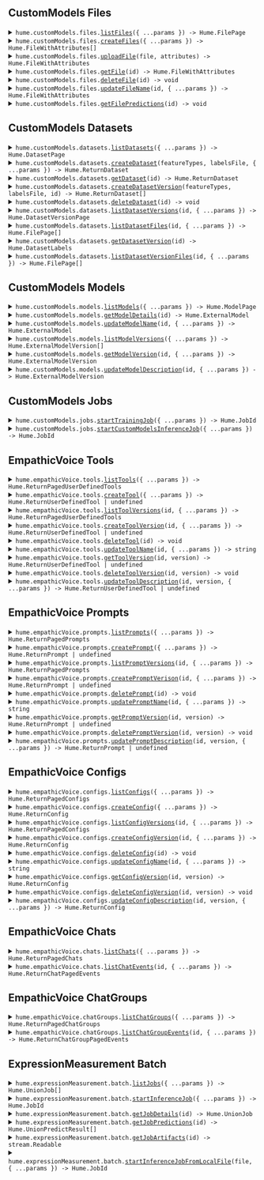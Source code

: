 ## CustomModels Files

<details><summary> <code>hume.customModels.files.<a href="./src/api/resources/customModels/resources/files/client/Client.ts">listFiles</a>({ ...params }) -> Hume.FilePage</code> </summary>

<dl>

<dd>

#### 📝 Description

<dl>

<dd>

<dl>

<dd>

Returns 200 if successful

</dd>

</dl>

</dd>

</dl>

#### 🔌 Usage

<dl>

<dd>

<dl>

<dd>

```ts
await hume.customModels.files.listFiles();
```

</dd>

</dl>

</dd>

</dl>

#### ⚙️ Parameters

<dl>

<dd>

<dl>

<dd>

**request: `Hume.customModels.FilesListFilesRequest`**

</dd>

</dl>

<dl>

<dd>

**requestOptions: `Files.RequestOptions`**

</dd>

</dl>

</dd>

</dl>

</dd>

</dl>
</details>

<details><summary> <code>hume.customModels.files.<a href="./src/api/resources/customModels/resources/files/client/Client.ts">createFiles</a>({ ...params }) -> Hume.FileWithAttributes[]</code> </summary>

<dl>

<dd>

#### 📝 Description

<dl>

<dd>

<dl>

<dd>

Returns 201 if successful

</dd>

</dl>

</dd>

</dl>

#### 🔌 Usage

<dl>

<dd>

<dl>

<dd>

```ts
await hume.customModels.files.createFiles([
    {
        file: {
            name: "name",
            humeStorage: true,
            dataType: "data_type",
        },
    },
]);
```

</dd>

</dl>

</dd>

</dl>

#### ⚙️ Parameters

<dl>

<dd>

<dl>

<dd>

**request: `Hume.FileWithAttributesInput[]`**

</dd>

</dl>

<dl>

<dd>

**requestOptions: `Files.RequestOptions`**

</dd>

</dl>

</dd>

</dl>

</dd>

</dl>
</details>

<details><summary> <code>hume.customModels.files.<a href="./src/api/resources/customModels/resources/files/client/Client.ts">uploadFile</a>(file, attributes) -> Hume.FileWithAttributes</code> </summary>

<dl>

<dd>

#### 📝 Description

<dl>

<dd>

<dl>

<dd>

Upload a file synchronously. Returns 201 if successful. Files must have a name. Files must specify Content-Type. Request bodies, and therefore files, are limited to 100MB

</dd>

</dl>

</dd>

</dl>

#### 🔌 Usage

<dl>

<dd>

<dl>

<dd>

```ts
await hume.customModels.files.uploadFile(
    fs.createReadStream("/path/to/your/file"),
    fs.createReadStream("/path/to/your/file")
);
```

</dd>

</dl>

</dd>

</dl>

#### ⚙️ Parameters

<dl>

<dd>

<dl>

<dd>

**file: `File | fs.ReadStream`**

</dd>

</dl>

<dl>

<dd>

**attributes: `File | fs.ReadStream | undefined`**

</dd>

</dl>

<dl>

<dd>

**requestOptions: `Files.RequestOptions`**

</dd>

</dl>

</dd>

</dl>

</dd>

</dl>
</details>

<details><summary> <code>hume.customModels.files.<a href="./src/api/resources/customModels/resources/files/client/Client.ts">getFile</a>(id) -> Hume.FileWithAttributes</code> </summary>

<dl>

<dd>

#### 📝 Description

<dl>

<dd>

<dl>

<dd>

Returns 200 if successful

</dd>

</dl>

</dd>

</dl>

#### 🔌 Usage

<dl>

<dd>

<dl>

<dd>

```ts
await hume.customModels.files.getFile("id");
```

</dd>

</dl>

</dd>

</dl>

#### ⚙️ Parameters

<dl>

<dd>

<dl>

<dd>

**id: `string`** — Hume-generated ID of a File

</dd>

</dl>

<dl>

<dd>

**requestOptions: `Files.RequestOptions`**

</dd>

</dl>

</dd>

</dl>

</dd>

</dl>
</details>

<details><summary> <code>hume.customModels.files.<a href="./src/api/resources/customModels/resources/files/client/Client.ts">deleteFile</a>(id) -> void</code> </summary>

<dl>

<dd>

#### 📝 Description

<dl>

<dd>

<dl>

<dd>

Returns 204 if successful

</dd>

</dl>

</dd>

</dl>

#### 🔌 Usage

<dl>

<dd>

<dl>

<dd>

```ts
await hume.customModels.files.deleteFile("id");
```

</dd>

</dl>

</dd>

</dl>

#### ⚙️ Parameters

<dl>

<dd>

<dl>

<dd>

**id: `string`** — Hume-generated ID of a File

</dd>

</dl>

<dl>

<dd>

**requestOptions: `Files.RequestOptions`**

</dd>

</dl>

</dd>

</dl>

</dd>

</dl>
</details>

<details><summary> <code>hume.customModels.files.<a href="./src/api/resources/customModels/resources/files/client/Client.ts">updateFileName</a>(id, { ...params }) -> Hume.FileWithAttributes</code> </summary>

<dl>

<dd>

#### 📝 Description

<dl>

<dd>

<dl>

<dd>

Returns 200 if successful

</dd>

</dl>

</dd>

</dl>

#### 🔌 Usage

<dl>

<dd>

<dl>

<dd>

```ts
await hume.customModels.files.updateFileName("id", {
    name: "name",
});
```

</dd>

</dl>

</dd>

</dl>

#### ⚙️ Parameters

<dl>

<dd>

<dl>

<dd>

**id: `string`** — Hume-generated ID of a File

</dd>

</dl>

<dl>

<dd>

**request: `Hume.customModels.FilesUpdateFileNameRequest`**

</dd>

</dl>

<dl>

<dd>

**requestOptions: `Files.RequestOptions`**

</dd>

</dl>

</dd>

</dl>

</dd>

</dl>
</details>

<details><summary> <code>hume.customModels.files.<a href="./src/api/resources/customModels/resources/files/client/Client.ts">getFilePredictions</a>(id) -> void</code> </summary>

<dl>

<dd>

#### 📝 Description

<dl>

<dd>

<dl>

<dd>

Returns 200 if successful

</dd>

</dl>

</dd>

</dl>

#### 🔌 Usage

<dl>

<dd>

<dl>

<dd>

```ts
await hume.customModels.files.getFilePredictions("id");
```

</dd>

</dl>

</dd>

</dl>

#### ⚙️ Parameters

<dl>

<dd>

<dl>

<dd>

**id: `string`** — Hume-generated ID of a File

</dd>

</dl>

<dl>

<dd>

**requestOptions: `Files.RequestOptions`**

</dd>

</dl>

</dd>

</dl>

</dd>

</dl>
</details>

## CustomModels Datasets

<details><summary> <code>hume.customModels.datasets.<a href="./src/api/resources/customModels/resources/datasets/client/Client.ts">listDatasets</a>({ ...params }) -> Hume.DatasetPage</code> </summary>

<dl>

<dd>

#### 📝 Description

<dl>

<dd>

<dl>

<dd>

Returns 200 if successful

</dd>

</dl>

</dd>

</dl>

#### 🔌 Usage

<dl>

<dd>

<dl>

<dd>

```ts
await hume.customModels.datasets.listDatasets();
```

</dd>

</dl>

</dd>

</dl>

#### ⚙️ Parameters

<dl>

<dd>

<dl>

<dd>

**request: `Hume.customModels.DatasetsListDatasetsRequest`**

</dd>

</dl>

<dl>

<dd>

**requestOptions: `Datasets.RequestOptions`**

</dd>

</dl>

</dd>

</dl>

</dd>

</dl>
</details>

<details><summary> <code>hume.customModels.datasets.<a href="./src/api/resources/customModels/resources/datasets/client/Client.ts">createDataset</a>(featureTypes, labelsFile, { ...params }) -> Hume.ReturnDataset</code> </summary>

<dl>

<dd>

#### 📝 Description

<dl>

<dd>

<dl>

<dd>

Returns 201 if successful

</dd>

</dl>

</dd>

</dl>

#### 🔌 Usage

<dl>

<dd>

<dl>

<dd>

```ts
await hume.customModels.datasets.createDataset(
    fs.createReadStream("/path/to/your/file"),
    fs.createReadStream("/path/to/your/file"),
    {
        name: "name",
    }
);
```

</dd>

</dl>

</dd>

</dl>

#### ⚙️ Parameters

<dl>

<dd>

<dl>

<dd>

**featureTypes: `File | fs.ReadStream | undefined`**

</dd>

</dl>

<dl>

<dd>

**labelsFile: `File | fs.ReadStream`**

</dd>

</dl>

<dl>

<dd>

**request: `Hume.customModels.DatasetsCreateDatasetRequest`**

</dd>

</dl>

<dl>

<dd>

**requestOptions: `Datasets.RequestOptions`**

</dd>

</dl>

</dd>

</dl>

</dd>

</dl>
</details>

<details><summary> <code>hume.customModels.datasets.<a href="./src/api/resources/customModels/resources/datasets/client/Client.ts">getDataset</a>(id) -> Hume.ReturnDataset</code> </summary>

<dl>

<dd>

#### 📝 Description

<dl>

<dd>

<dl>

<dd>

Returns 200 if successful

</dd>

</dl>

</dd>

</dl>

#### 🔌 Usage

<dl>

<dd>

<dl>

<dd>

```ts
await hume.customModels.datasets.getDataset("id");
```

</dd>

</dl>

</dd>

</dl>

#### ⚙️ Parameters

<dl>

<dd>

<dl>

<dd>

**id: `string`** — Hume-generated ID of a Dataset

</dd>

</dl>

<dl>

<dd>

**requestOptions: `Datasets.RequestOptions`**

</dd>

</dl>

</dd>

</dl>

</dd>

</dl>
</details>

<details><summary> <code>hume.customModels.datasets.<a href="./src/api/resources/customModels/resources/datasets/client/Client.ts">createDatasetVersion</a>(featureTypes, labelsFile, id) -> Hume.ReturnDataset[]</code> </summary>

<dl>

<dd>

#### 📝 Description

<dl>

<dd>

<dl>

<dd>

Returns 200 if successful

</dd>

</dl>

</dd>

</dl>

#### 🔌 Usage

<dl>

<dd>

<dl>

<dd>

```ts
await hume.customModels.datasets.createDatasetVersion(
    fs.createReadStream("/path/to/your/file"),
    fs.createReadStream("/path/to/your/file"),
    "id"
);
```

</dd>

</dl>

</dd>

</dl>

#### ⚙️ Parameters

<dl>

<dd>

<dl>

<dd>

**featureTypes: `File | fs.ReadStream | undefined`**

</dd>

</dl>

<dl>

<dd>

**labelsFile: `File | fs.ReadStream`**

</dd>

</dl>

<dl>

<dd>

**id: `string`**

</dd>

</dl>

<dl>

<dd>

**requestOptions: `Datasets.RequestOptions`**

</dd>

</dl>

</dd>

</dl>

</dd>

</dl>
</details>

<details><summary> <code>hume.customModels.datasets.<a href="./src/api/resources/customModels/resources/datasets/client/Client.ts">deleteDataset</a>(id) -> void</code> </summary>

<dl>

<dd>

#### 📝 Description

<dl>

<dd>

<dl>

<dd>

Returns 204 if successful

</dd>

</dl>

</dd>

</dl>

#### 🔌 Usage

<dl>

<dd>

<dl>

<dd>

```ts
await hume.customModels.datasets.deleteDataset("id");
```

</dd>

</dl>

</dd>

</dl>

#### ⚙️ Parameters

<dl>

<dd>

<dl>

<dd>

**id: `string`** — Hume-generated ID of a Dataset

</dd>

</dl>

<dl>

<dd>

**requestOptions: `Datasets.RequestOptions`**

</dd>

</dl>

</dd>

</dl>

</dd>

</dl>
</details>

<details><summary> <code>hume.customModels.datasets.<a href="./src/api/resources/customModels/resources/datasets/client/Client.ts">listDatasetVersions</a>(id, { ...params }) -> Hume.DatasetVersionPage</code> </summary>

<dl>

<dd>

#### 📝 Description

<dl>

<dd>

<dl>

<dd>

Returns 200 if successful

</dd>

</dl>

</dd>

</dl>

#### 🔌 Usage

<dl>

<dd>

<dl>

<dd>

```ts
await hume.customModels.datasets.listDatasetVersions("id");
```

</dd>

</dl>

</dd>

</dl>

#### ⚙️ Parameters

<dl>

<dd>

<dl>

<dd>

**id: `string`** — Hume-generated ID of a Dataset

</dd>

</dl>

<dl>

<dd>

**request: `Hume.customModels.DatasetsListDatasetVersionsRequest`**

</dd>

</dl>

<dl>

<dd>

**requestOptions: `Datasets.RequestOptions`**

</dd>

</dl>

</dd>

</dl>

</dd>

</dl>
</details>

<details><summary> <code>hume.customModels.datasets.<a href="./src/api/resources/customModels/resources/datasets/client/Client.ts">listDatasetFiles</a>(id, { ...params }) -> Hume.FilePage[]</code> </summary>

<dl>

<dd>

#### 📝 Description

<dl>

<dd>

<dl>

<dd>

Returns 200 if successful

</dd>

</dl>

</dd>

</dl>

#### 🔌 Usage

<dl>

<dd>

<dl>

<dd>

```ts
await hume.customModels.datasets.listDatasetFiles("id");
```

</dd>

</dl>

</dd>

</dl>

#### ⚙️ Parameters

<dl>

<dd>

<dl>

<dd>

**id: `string`** — Hume-generated ID of a Dataset

</dd>

</dl>

<dl>

<dd>

**request: `Hume.customModels.DatasetsListDatasetFilesRequest`**

</dd>

</dl>

<dl>

<dd>

**requestOptions: `Datasets.RequestOptions`**

</dd>

</dl>

</dd>

</dl>

</dd>

</dl>
</details>

<details><summary> <code>hume.customModels.datasets.<a href="./src/api/resources/customModels/resources/datasets/client/Client.ts">getDatasetVersion</a>(id) -> Hume.DatasetLabels</code> </summary>

<dl>

<dd>

#### 📝 Description

<dl>

<dd>

<dl>

<dd>

Returns 200 if successful

</dd>

</dl>

</dd>

</dl>

#### 🔌 Usage

<dl>

<dd>

<dl>

<dd>

```ts
await hume.customModels.datasets.getDatasetVersion("id");
```

</dd>

</dl>

</dd>

</dl>

#### ⚙️ Parameters

<dl>

<dd>

<dl>

<dd>

**id: `string`** — Hume-generated ID of a Dataset version

</dd>

</dl>

<dl>

<dd>

**requestOptions: `Datasets.RequestOptions`**

</dd>

</dl>

</dd>

</dl>

</dd>

</dl>
</details>

<details><summary> <code>hume.customModels.datasets.<a href="./src/api/resources/customModels/resources/datasets/client/Client.ts">listDatasetVersionFiles</a>(id, { ...params }) -> Hume.FilePage[]</code> </summary>

<dl>

<dd>

#### 📝 Description

<dl>

<dd>

<dl>

<dd>

Returns 200 if successful

</dd>

</dl>

</dd>

</dl>

#### 🔌 Usage

<dl>

<dd>

<dl>

<dd>

```ts
await hume.customModels.datasets.listDatasetVersionFiles("id");
```

</dd>

</dl>

</dd>

</dl>

#### ⚙️ Parameters

<dl>

<dd>

<dl>

<dd>

**id: `string`** — Hume-generated ID of a Dataset version

</dd>

</dl>

<dl>

<dd>

**request: `Hume.customModels.DatasetsListDatasetVersionFilesRequest`**

</dd>

</dl>

<dl>

<dd>

**requestOptions: `Datasets.RequestOptions`**

</dd>

</dl>

</dd>

</dl>

</dd>

</dl>
</details>

## CustomModels Models

<details><summary> <code>hume.customModels.models.<a href="./src/api/resources/customModels/resources/models/client/Client.ts">listModels</a>({ ...params }) -> Hume.ModelPage</code> </summary>

<dl>

<dd>

#### 📝 Description

<dl>

<dd>

<dl>

<dd>

Returns 200 if successful

</dd>

</dl>

</dd>

</dl>

#### 🔌 Usage

<dl>

<dd>

<dl>

<dd>

```ts
await hume.customModels.models.listModels();
```

</dd>

</dl>

</dd>

</dl>

#### ⚙️ Parameters

<dl>

<dd>

<dl>

<dd>

**request: `Hume.customModels.ModelsListModelsRequest`**

</dd>

</dl>

<dl>

<dd>

**requestOptions: `Models.RequestOptions`**

</dd>

</dl>

</dd>

</dl>

</dd>

</dl>
</details>

<details><summary> <code>hume.customModels.models.<a href="./src/api/resources/customModels/resources/models/client/Client.ts">getModelDetails</a>(id) -> Hume.ExternalModel</code> </summary>

<dl>

<dd>

#### 📝 Description

<dl>

<dd>

<dl>

<dd>

Returns 200 if successful

</dd>

</dl>

</dd>

</dl>

#### 🔌 Usage

<dl>

<dd>

<dl>

<dd>

```ts
await hume.customModels.models.getModelDetails("id");
```

</dd>

</dl>

</dd>

</dl>

#### ⚙️ Parameters

<dl>

<dd>

<dl>

<dd>

**id: `string`** — Hume-generated ID of a Model

</dd>

</dl>

<dl>

<dd>

**requestOptions: `Models.RequestOptions`**

</dd>

</dl>

</dd>

</dl>

</dd>

</dl>
</details>

<details><summary> <code>hume.customModels.models.<a href="./src/api/resources/customModels/resources/models/client/Client.ts">updateModelName</a>(id, { ...params }) -> Hume.ExternalModel</code> </summary>

<dl>

<dd>

#### 📝 Description

<dl>

<dd>

<dl>

<dd>

Returns 200 if successful

</dd>

</dl>

</dd>

</dl>

#### 🔌 Usage

<dl>

<dd>

<dl>

<dd>

```ts
await hume.customModels.models.updateModelName("id", {
    name: "name",
});
```

</dd>

</dl>

</dd>

</dl>

#### ⚙️ Parameters

<dl>

<dd>

<dl>

<dd>

**id: `string`** — Hume-generated ID of a Model

</dd>

</dl>

<dl>

<dd>

**request: `Hume.customModels.ModelsUpdateModelNameRequest`**

</dd>

</dl>

<dl>

<dd>

**requestOptions: `Models.RequestOptions`**

</dd>

</dl>

</dd>

</dl>

</dd>

</dl>
</details>

<details><summary> <code>hume.customModels.models.<a href="./src/api/resources/customModels/resources/models/client/Client.ts">listModelVersions</a>({ ...params }) -> Hume.ExternalModelVersion[]</code> </summary>

<dl>

<dd>

#### 📝 Description

<dl>

<dd>

<dl>

<dd>

Returns 200 if successful

</dd>

</dl>

</dd>

</dl>

#### 🔌 Usage

<dl>

<dd>

<dl>

<dd>

```ts
await hume.customModels.models.listModelVersions();
```

</dd>

</dl>

</dd>

</dl>

#### ⚙️ Parameters

<dl>

<dd>

<dl>

<dd>

**request: `Hume.customModels.ModelsListModelVersionsRequest`**

</dd>

</dl>

<dl>

<dd>

**requestOptions: `Models.RequestOptions`**

</dd>

</dl>

</dd>

</dl>

</dd>

</dl>
</details>

<details><summary> <code>hume.customModels.models.<a href="./src/api/resources/customModels/resources/models/client/Client.ts">getModelVersion</a>(id, { ...params }) -> Hume.ExternalModelVersion</code> </summary>

<dl>

<dd>

#### 📝 Description

<dl>

<dd>

<dl>

<dd>

Returns 200 if successful

</dd>

</dl>

</dd>

</dl>

#### 🔌 Usage

<dl>

<dd>

<dl>

<dd>

```ts
await hume.customModels.models.getModelVersion("id");
```

</dd>

</dl>

</dd>

</dl>

#### ⚙️ Parameters

<dl>

<dd>

<dl>

<dd>

**id: `string`** — Hume-generated ID of a Model version

</dd>

</dl>

<dl>

<dd>

**request: `Hume.customModels.ModelsGetModelVersionRequest`**

</dd>

</dl>

<dl>

<dd>

**requestOptions: `Models.RequestOptions`**

</dd>

</dl>

</dd>

</dl>

</dd>

</dl>
</details>

<details><summary> <code>hume.customModels.models.<a href="./src/api/resources/customModels/resources/models/client/Client.ts">updateModelDescription</a>(id, { ...params }) -> Hume.ExternalModelVersion</code> </summary>

<dl>

<dd>

#### 📝 Description

<dl>

<dd>

<dl>

<dd>

Returns 200 if successful

</dd>

</dl>

</dd>

</dl>

#### 🔌 Usage

<dl>

<dd>

<dl>

<dd>

```ts
await hume.customModels.models.updateModelDescription("id", "string");
```

</dd>

</dl>

</dd>

</dl>

#### ⚙️ Parameters

<dl>

<dd>

<dl>

<dd>

**id: `string`** — Hume-generated ID of a Model Version

</dd>

</dl>

<dl>

<dd>

**request: `string`**

</dd>

</dl>

<dl>

<dd>

**requestOptions: `Models.RequestOptions`**

</dd>

</dl>

</dd>

</dl>

</dd>

</dl>
</details>

## CustomModels Jobs

<details><summary> <code>hume.customModels.jobs.<a href="./src/api/resources/customModels/resources/jobs/client/Client.ts">startTrainingJob</a>({ ...params }) -> Hume.JobId</code> </summary>

<dl>

<dd>

#### 📝 Description

<dl>

<dd>

<dl>

<dd>

Start a new custom models training job.

</dd>

</dl>

</dd>

</dl>

#### 🔌 Usage

<dl>

<dd>

<dl>

<dd>

```ts
await hume.customModels.jobs.startTrainingJob({
    customModel: {
        name: "name",
    },
    dataset: {
        id: "id",
    },
});
```

</dd>

</dl>

</dd>

</dl>

#### ⚙️ Parameters

<dl>

<dd>

<dl>

<dd>

**request: `Hume.TrainingBaseRequest`**

</dd>

</dl>

<dl>

<dd>

**requestOptions: `Jobs.RequestOptions`**

</dd>

</dl>

</dd>

</dl>

</dd>

</dl>
</details>

<details><summary> <code>hume.customModels.jobs.<a href="./src/api/resources/customModels/resources/jobs/client/Client.ts">startCustomModelsInferenceJob</a>({ ...params }) -> Hume.JobId</code> </summary>

<dl>

<dd>

#### 📝 Description

<dl>

<dd>

<dl>

<dd>

Start a new custom models inference job.

</dd>

</dl>

</dd>

</dl>

#### 🔌 Usage

<dl>

<dd>

<dl>

<dd>

```ts
await hume.customModels.jobs.startCustomModelsInferenceJob({
    customModel: {
        id: "id",
    },
});
```

</dd>

</dl>

</dd>

</dl>

#### ⚙️ Parameters

<dl>

<dd>

<dl>

<dd>

**request: `Hume.TlInferenceBaseRequest`**

</dd>

</dl>

<dl>

<dd>

**requestOptions: `Jobs.RequestOptions`**

</dd>

</dl>

</dd>

</dl>

</dd>

</dl>
</details>

## EmpathicVoice Tools

<details><summary> <code>hume.empathicVoice.tools.<a href="./src/api/resources/empathicVoice/resources/tools/client/Client.ts">listTools</a>({ ...params }) -> Hume.ReturnPagedUserDefinedTools</code> </summary>

<dl>

<dd>

#### 🔌 Usage

<dl>

<dd>

<dl>

<dd>

```ts
await hume.empathicVoice.tools.listTools({
    pageNumber: 0,
    pageSize: 2,
});
```

</dd>

</dl>

</dd>

</dl>

#### ⚙️ Parameters

<dl>

<dd>

<dl>

<dd>

**request: `Hume.empathicVoice.ToolsListToolsRequest`**

</dd>

</dl>

<dl>

<dd>

**requestOptions: `Tools.RequestOptions`**

</dd>

</dl>

</dd>

</dl>

</dd>

</dl>
</details>

<details><summary> <code>hume.empathicVoice.tools.<a href="./src/api/resources/empathicVoice/resources/tools/client/Client.ts">createTool</a>({ ...params }) -> Hume.ReturnUserDefinedTool | undefined</code> </summary>

<dl>

<dd>

#### 🔌 Usage

<dl>

<dd>

<dl>

<dd>

```ts
await hume.empathicVoice.tools.createTool({
    name: "get_current_weather",
    parameters:
        '{ "type": "object", "properties": { "location": { "type": "string", "description": "The city and state, e.g. San Francisco, CA" }, "format": { "type": "string", "enum": ["celsius", "fahrenheit"], "description": "The temperature unit to use. Infer this from the users location." } }, "required": ["location", "format"] }',
    versionDescription: "Fetches current weather and uses celsius or fahrenheit based on location of user.",
    description: "This tool is for getting the current weather.",
    fallbackContent: "Unable to fetch current weather.",
});
```

</dd>

</dl>

</dd>

</dl>

#### ⚙️ Parameters

<dl>

<dd>

<dl>

<dd>

**request: `Hume.empathicVoice.PostedUserDefinedTool`**

</dd>

</dl>

<dl>

<dd>

**requestOptions: `Tools.RequestOptions`**

</dd>

</dl>

</dd>

</dl>

</dd>

</dl>
</details>

<details><summary> <code>hume.empathicVoice.tools.<a href="./src/api/resources/empathicVoice/resources/tools/client/Client.ts">listToolVersions</a>(id, { ...params }) -> Hume.ReturnPagedUserDefinedTools</code> </summary>

<dl>

<dd>

#### 🔌 Usage

<dl>

<dd>

<dl>

<dd>

```ts
await hume.empathicVoice.tools.listToolVersions("00183a3f-79ba-413d-9f3b-609864268bea");
```

</dd>

</dl>

</dd>

</dl>

#### ⚙️ Parameters

<dl>

<dd>

<dl>

<dd>

**id: `string`** — Identifier for a tool. Formatted as a UUID.

</dd>

</dl>

<dl>

<dd>

**request: `Hume.empathicVoice.ToolsListToolVersionsRequest`**

</dd>

</dl>

<dl>

<dd>

**requestOptions: `Tools.RequestOptions`**

</dd>

</dl>

</dd>

</dl>

</dd>

</dl>
</details>

<details><summary> <code>hume.empathicVoice.tools.<a href="./src/api/resources/empathicVoice/resources/tools/client/Client.ts">createToolVersion</a>(id, { ...params }) -> Hume.ReturnUserDefinedTool | undefined</code> </summary>

<dl>

<dd>

#### 🔌 Usage

<dl>

<dd>

<dl>

<dd>

```ts
await hume.empathicVoice.tools.createToolVersion("00183a3f-79ba-413d-9f3b-609864268bea", {
    parameters:
        '{ "type": "object", "properties": { "location": { "type": "string", "description": "The city and state, e.g. San Francisco, CA" }, "format": { "type": "string", "enum": ["celsius", "fahrenheit", "kelvin"], "description": "The temperature unit to use. Infer this from the users location." } }, "required": ["location", "format"] }',
    versionDescription: "Fetches current weather and uses celsius, fahrenheit, or kelvin based on location of user.",
    fallbackContent: "Unable to fetch current weather.",
    description: "This tool is for getting the current weather.",
});
```

</dd>

</dl>

</dd>

</dl>

#### ⚙️ Parameters

<dl>

<dd>

<dl>

<dd>

**id: `string`** — Identifier for a tool. Formatted as a UUID.

</dd>

</dl>

<dl>

<dd>

**request: `Hume.empathicVoice.PostedUserDefinedToolVersion`**

</dd>

</dl>

<dl>

<dd>

**requestOptions: `Tools.RequestOptions`**

</dd>

</dl>

</dd>

</dl>

</dd>

</dl>
</details>

<details><summary> <code>hume.empathicVoice.tools.<a href="./src/api/resources/empathicVoice/resources/tools/client/Client.ts">deleteTool</a>(id) -> void</code> </summary>

<dl>

<dd>

#### 🔌 Usage

<dl>

<dd>

<dl>

<dd>

```ts
await hume.empathicVoice.tools.deleteTool("00183a3f-79ba-413d-9f3b-609864268bea");
```

</dd>

</dl>

</dd>

</dl>

#### ⚙️ Parameters

<dl>

<dd>

<dl>

<dd>

**id: `string`** — Identifier for a tool. Formatted as a UUID.

</dd>

</dl>

<dl>

<dd>

**requestOptions: `Tools.RequestOptions`**

</dd>

</dl>

</dd>

</dl>

</dd>

</dl>
</details>

<details><summary> <code>hume.empathicVoice.tools.<a href="./src/api/resources/empathicVoice/resources/tools/client/Client.ts">updateToolName</a>(id, { ...params }) -> string</code> </summary>

<dl>

<dd>

#### 🔌 Usage

<dl>

<dd>

<dl>

<dd>

```ts
await hume.empathicVoice.tools.updateToolName("00183a3f-79ba-413d-9f3b-609864268bea", {
    name: "get_current_temperature",
});
```

</dd>

</dl>

</dd>

</dl>

#### ⚙️ Parameters

<dl>

<dd>

<dl>

<dd>

**id: `string`** — Identifier for a tool. Formatted as a UUID.

</dd>

</dl>

<dl>

<dd>

**request: `Hume.empathicVoice.PostedUserDefinedToolName`**

</dd>

</dl>

<dl>

<dd>

**requestOptions: `Tools.RequestOptions`**

</dd>

</dl>

</dd>

</dl>

</dd>

</dl>
</details>

<details><summary> <code>hume.empathicVoice.tools.<a href="./src/api/resources/empathicVoice/resources/tools/client/Client.ts">getToolVersion</a>(id, version) -> Hume.ReturnUserDefinedTool | undefined</code> </summary>

<dl>

<dd>

#### 🔌 Usage

<dl>

<dd>

<dl>

<dd>

```ts
await hume.empathicVoice.tools.getToolVersion("00183a3f-79ba-413d-9f3b-609864268bea", 1);
```

</dd>

</dl>

</dd>

</dl>

#### ⚙️ Parameters

<dl>

<dd>

<dl>

<dd>

**id: `string`** — Identifier for a tool. Formatted as a UUID.

</dd>

</dl>

<dl>

<dd>

**version: `number`** — Version number for a tool. Version numbers should be integers.

</dd>

</dl>

<dl>

<dd>

**requestOptions: `Tools.RequestOptions`**

</dd>

</dl>

</dd>

</dl>

</dd>

</dl>
</details>

<details><summary> <code>hume.empathicVoice.tools.<a href="./src/api/resources/empathicVoice/resources/tools/client/Client.ts">deleteToolVersion</a>(id, version) -> void</code> </summary>

<dl>

<dd>

#### 🔌 Usage

<dl>

<dd>

<dl>

<dd>

```ts
await hume.empathicVoice.tools.deleteToolVersion("00183a3f-79ba-413d-9f3b-609864268bea", 1);
```

</dd>

</dl>

</dd>

</dl>

#### ⚙️ Parameters

<dl>

<dd>

<dl>

<dd>

**id: `string`** — Identifier for a tool. Formatted as a UUID.

</dd>

</dl>

<dl>

<dd>

**version: `number`** — Version number for a tool. Version numbers should be integers.

</dd>

</dl>

<dl>

<dd>

**requestOptions: `Tools.RequestOptions`**

</dd>

</dl>

</dd>

</dl>

</dd>

</dl>
</details>

<details><summary> <code>hume.empathicVoice.tools.<a href="./src/api/resources/empathicVoice/resources/tools/client/Client.ts">updateToolDescription</a>(id, version, { ...params }) -> Hume.ReturnUserDefinedTool | undefined</code> </summary>

<dl>

<dd>

#### 🔌 Usage

<dl>

<dd>

<dl>

<dd>

```ts
await hume.empathicVoice.tools.updateToolDescription("00183a3f-79ba-413d-9f3b-609864268bea", 1, {
    versionDescription:
        "Fetches current temperature, precipitation, wind speed, AQI, and other weather conditions. Uses Celsius, Fahrenheit, or kelvin depending on user's region.",
});
```

</dd>

</dl>

</dd>

</dl>

#### ⚙️ Parameters

<dl>

<dd>

<dl>

<dd>

**id: `string`** — Identifier for a tool. Formatted as a UUID.

</dd>

</dl>

<dl>

<dd>

**version: `number`** — Version number for a tool. Version numbers should be integers.

</dd>

</dl>

<dl>

<dd>

**request: `Hume.empathicVoice.PostedUserDefinedToolVersionDescription`**

</dd>

</dl>

<dl>

<dd>

**requestOptions: `Tools.RequestOptions`**

</dd>

</dl>

</dd>

</dl>

</dd>

</dl>
</details>

## EmpathicVoice Prompts

<details><summary> <code>hume.empathicVoice.prompts.<a href="./src/api/resources/empathicVoice/resources/prompts/client/Client.ts">listPrompts</a>({ ...params }) -> Hume.ReturnPagedPrompts</code> </summary>

<dl>

<dd>

#### 🔌 Usage

<dl>

<dd>

<dl>

<dd>

```ts
await hume.empathicVoice.prompts.listPrompts();
```

</dd>

</dl>

</dd>

</dl>

#### ⚙️ Parameters

<dl>

<dd>

<dl>

<dd>

**request: `Hume.empathicVoice.PromptsListPromptsRequest`**

</dd>

</dl>

<dl>

<dd>

**requestOptions: `Prompts.RequestOptions`**

</dd>

</dl>

</dd>

</dl>

</dd>

</dl>
</details>

<details><summary> <code>hume.empathicVoice.prompts.<a href="./src/api/resources/empathicVoice/resources/prompts/client/Client.ts">createPrompt</a>({ ...params }) -> Hume.ReturnPrompt | undefined</code> </summary>

<dl>

<dd>

#### 🔌 Usage

<dl>

<dd>

<dl>

<dd>

```ts
await hume.empathicVoice.prompts.createPrompt({
    name: "name",
    text: "text",
});
```

</dd>

</dl>

</dd>

</dl>

#### ⚙️ Parameters

<dl>

<dd>

<dl>

<dd>

**request: `Hume.empathicVoice.PostedPrompt`**

</dd>

</dl>

<dl>

<dd>

**requestOptions: `Prompts.RequestOptions`**

</dd>

</dl>

</dd>

</dl>

</dd>

</dl>
</details>

<details><summary> <code>hume.empathicVoice.prompts.<a href="./src/api/resources/empathicVoice/resources/prompts/client/Client.ts">listPromptVersions</a>(id, { ...params }) -> Hume.ReturnPagedPrompts</code> </summary>

<dl>

<dd>

#### 🔌 Usage

<dl>

<dd>

<dl>

<dd>

```ts
await hume.empathicVoice.prompts.listPromptVersions("id");
```

</dd>

</dl>

</dd>

</dl>

#### ⚙️ Parameters

<dl>

<dd>

<dl>

<dd>

**id: `string`** — Identifier for a tool. Formatted as a UUID.

</dd>

</dl>

<dl>

<dd>

**request: `Hume.empathicVoice.PromptsListPromptVersionsRequest`**

</dd>

</dl>

<dl>

<dd>

**requestOptions: `Prompts.RequestOptions`**

</dd>

</dl>

</dd>

</dl>

</dd>

</dl>
</details>

<details><summary> <code>hume.empathicVoice.prompts.<a href="./src/api/resources/empathicVoice/resources/prompts/client/Client.ts">createPromptVerison</a>(id, { ...params }) -> Hume.ReturnPrompt | undefined</code> </summary>

<dl>

<dd>

#### 🔌 Usage

<dl>

<dd>

<dl>

<dd>

```ts
await hume.empathicVoice.prompts.createPromptVerison("id", {
    text: "text",
});
```

</dd>

</dl>

</dd>

</dl>

#### ⚙️ Parameters

<dl>

<dd>

<dl>

<dd>

**id: `string`** — Identifier for a prompt. Formatted as a UUID.

</dd>

</dl>

<dl>

<dd>

**request: `Hume.empathicVoice.PostedPromptVersion`**

</dd>

</dl>

<dl>

<dd>

**requestOptions: `Prompts.RequestOptions`**

</dd>

</dl>

</dd>

</dl>

</dd>

</dl>
</details>

<details><summary> <code>hume.empathicVoice.prompts.<a href="./src/api/resources/empathicVoice/resources/prompts/client/Client.ts">deletePrompt</a>(id) -> void</code> </summary>

<dl>

<dd>

#### 🔌 Usage

<dl>

<dd>

<dl>

<dd>

```ts
await hume.empathicVoice.prompts.deletePrompt("id");
```

</dd>

</dl>

</dd>

</dl>

#### ⚙️ Parameters

<dl>

<dd>

<dl>

<dd>

**id: `string`** — Identifier for a prompt. Formatted as a UUID.

</dd>

</dl>

<dl>

<dd>

**requestOptions: `Prompts.RequestOptions`**

</dd>

</dl>

</dd>

</dl>

</dd>

</dl>
</details>

<details><summary> <code>hume.empathicVoice.prompts.<a href="./src/api/resources/empathicVoice/resources/prompts/client/Client.ts">updatePromptName</a>(id, { ...params }) -> string</code> </summary>

<dl>

<dd>

#### 🔌 Usage

<dl>

<dd>

<dl>

<dd>

```ts
await hume.empathicVoice.prompts.updatePromptName("string", {
    name: "string",
});
```

</dd>

</dl>

</dd>

</dl>

#### ⚙️ Parameters

<dl>

<dd>

<dl>

<dd>

**id: `string`** — Identifier for a prompt. Formatted as a UUID.

</dd>

</dl>

<dl>

<dd>

**request: `Hume.empathicVoice.PostedPromptName`**

</dd>

</dl>

<dl>

<dd>

**requestOptions: `Prompts.RequestOptions`**

</dd>

</dl>

</dd>

</dl>

</dd>

</dl>
</details>

<details><summary> <code>hume.empathicVoice.prompts.<a href="./src/api/resources/empathicVoice/resources/prompts/client/Client.ts">getPromptVersion</a>(id, version) -> Hume.ReturnPrompt | undefined</code> </summary>

<dl>

<dd>

#### 🔌 Usage

<dl>

<dd>

<dl>

<dd>

```ts
await hume.empathicVoice.prompts.getPromptVersion("id", 1);
```

</dd>

</dl>

</dd>

</dl>

#### ⚙️ Parameters

<dl>

<dd>

<dl>

<dd>

**id: `string`** — Identifier for a prompt. Formatted as a UUID.

</dd>

</dl>

<dl>

<dd>

**version: `number`** — Version number for a prompt. Version numbers should be integers.

</dd>

</dl>

<dl>

<dd>

**requestOptions: `Prompts.RequestOptions`**

</dd>

</dl>

</dd>

</dl>

</dd>

</dl>
</details>

<details><summary> <code>hume.empathicVoice.prompts.<a href="./src/api/resources/empathicVoice/resources/prompts/client/Client.ts">deletePromptVersion</a>(id, version) -> void</code> </summary>

<dl>

<dd>

#### 🔌 Usage

<dl>

<dd>

<dl>

<dd>

```ts
await hume.empathicVoice.prompts.deletePromptVersion("id", 1);
```

</dd>

</dl>

</dd>

</dl>

#### ⚙️ Parameters

<dl>

<dd>

<dl>

<dd>

**id: `string`** — Identifier for a prompt. Formatted as a UUID.

</dd>

</dl>

<dl>

<dd>

**version: `number`** — Version number for a prompt. Version numbers should be integers.

</dd>

</dl>

<dl>

<dd>

**requestOptions: `Prompts.RequestOptions`**

</dd>

</dl>

</dd>

</dl>

</dd>

</dl>
</details>

<details><summary> <code>hume.empathicVoice.prompts.<a href="./src/api/resources/empathicVoice/resources/prompts/client/Client.ts">updatePromptDescription</a>(id, version, { ...params }) -> Hume.ReturnPrompt | undefined</code> </summary>

<dl>

<dd>

#### 🔌 Usage

<dl>

<dd>

<dl>

<dd>

```ts
await hume.empathicVoice.prompts.updatePromptDescription("id", 1);
```

</dd>

</dl>

</dd>

</dl>

#### ⚙️ Parameters

<dl>

<dd>

<dl>

<dd>

**id: `string`** — Identifier for a prompt. Formatted as a UUID.

</dd>

</dl>

<dl>

<dd>

**version: `number`** — Version number for a prompt. Version numbers should be integers.

</dd>

</dl>

<dl>

<dd>

**request: `Hume.empathicVoice.PostedPromptVersionDescription`**

</dd>

</dl>

<dl>

<dd>

**requestOptions: `Prompts.RequestOptions`**

</dd>

</dl>

</dd>

</dl>

</dd>

</dl>
</details>

## EmpathicVoice Configs

<details><summary> <code>hume.empathicVoice.configs.<a href="./src/api/resources/empathicVoice/resources/configs/client/Client.ts">listConfigs</a>({ ...params }) -> Hume.ReturnPagedConfigs</code> </summary>

<dl>

<dd>

#### 🔌 Usage

<dl>

<dd>

<dl>

<dd>

```ts
await hume.empathicVoice.configs.listConfigs();
```

</dd>

</dl>

</dd>

</dl>

#### ⚙️ Parameters

<dl>

<dd>

<dl>

<dd>

**request: `Hume.empathicVoice.ConfigsListConfigsRequest`**

</dd>

</dl>

<dl>

<dd>

**requestOptions: `Configs.RequestOptions`**

</dd>

</dl>

</dd>

</dl>

</dd>

</dl>
</details>

<details><summary> <code>hume.empathicVoice.configs.<a href="./src/api/resources/empathicVoice/resources/configs/client/Client.ts">createConfig</a>({ ...params }) -> Hume.ReturnConfig</code> </summary>

<dl>

<dd>

#### 🔌 Usage

<dl>

<dd>

<dl>

<dd>

```ts
await hume.empathicVoice.configs.createConfig({
    name: "name",
});
```

</dd>

</dl>

</dd>

</dl>

#### ⚙️ Parameters

<dl>

<dd>

<dl>

<dd>

**request: `Hume.empathicVoice.PostedConfig`**

</dd>

</dl>

<dl>

<dd>

**requestOptions: `Configs.RequestOptions`**

</dd>

</dl>

</dd>

</dl>

</dd>

</dl>
</details>

<details><summary> <code>hume.empathicVoice.configs.<a href="./src/api/resources/empathicVoice/resources/configs/client/Client.ts">listConfigVersions</a>(id, { ...params }) -> Hume.ReturnPagedConfigs</code> </summary>

<dl>

<dd>

#### 🔌 Usage

<dl>

<dd>

<dl>

<dd>

```ts
await hume.empathicVoice.configs.listConfigVersions("id");
```

</dd>

</dl>

</dd>

</dl>

#### ⚙️ Parameters

<dl>

<dd>

<dl>

<dd>

**id: `string`** — Identifier for a config. Formatted as a UUID.

</dd>

</dl>

<dl>

<dd>

**request: `Hume.empathicVoice.ConfigsListConfigVersionsRequest`**

</dd>

</dl>

<dl>

<dd>

**requestOptions: `Configs.RequestOptions`**

</dd>

</dl>

</dd>

</dl>

</dd>

</dl>
</details>

<details><summary> <code>hume.empathicVoice.configs.<a href="./src/api/resources/empathicVoice/resources/configs/client/Client.ts">createConfigVersion</a>(id, { ...params }) -> Hume.ReturnConfig</code> </summary>

<dl>

<dd>

#### 🔌 Usage

<dl>

<dd>

<dl>

<dd>

```ts
await hume.empathicVoice.configs.createConfigVersion("id");
```

</dd>

</dl>

</dd>

</dl>

#### ⚙️ Parameters

<dl>

<dd>

<dl>

<dd>

**id: `string`** — Identifier for a config. Formatted as a UUID.

</dd>

</dl>

<dl>

<dd>

**request: `Hume.empathicVoice.PostedConfigVersion`**

</dd>

</dl>

<dl>

<dd>

**requestOptions: `Configs.RequestOptions`**

</dd>

</dl>

</dd>

</dl>

</dd>

</dl>
</details>

<details><summary> <code>hume.empathicVoice.configs.<a href="./src/api/resources/empathicVoice/resources/configs/client/Client.ts">deleteConfig</a>(id) -> void</code> </summary>

<dl>

<dd>

#### 🔌 Usage

<dl>

<dd>

<dl>

<dd>

```ts
await hume.empathicVoice.configs.deleteConfig("id");
```

</dd>

</dl>

</dd>

</dl>

#### ⚙️ Parameters

<dl>

<dd>

<dl>

<dd>

**id: `string`** — Identifier for a config. Formatted as a UUID.

</dd>

</dl>

<dl>

<dd>

**requestOptions: `Configs.RequestOptions`**

</dd>

</dl>

</dd>

</dl>

</dd>

</dl>
</details>

<details><summary> <code>hume.empathicVoice.configs.<a href="./src/api/resources/empathicVoice/resources/configs/client/Client.ts">updateConfigName</a>(id, { ...params }) -> string</code> </summary>

<dl>

<dd>

#### 🔌 Usage

<dl>

<dd>

<dl>

<dd>

```ts
await hume.empathicVoice.configs.updateConfigName("string", {
    name: "string",
});
```

</dd>

</dl>

</dd>

</dl>

#### ⚙️ Parameters

<dl>

<dd>

<dl>

<dd>

**id: `string`** — Identifier for a config. Formatted as a UUID.

</dd>

</dl>

<dl>

<dd>

**request: `Hume.empathicVoice.PostedConfigName`**

</dd>

</dl>

<dl>

<dd>

**requestOptions: `Configs.RequestOptions`**

</dd>

</dl>

</dd>

</dl>

</dd>

</dl>
</details>

<details><summary> <code>hume.empathicVoice.configs.<a href="./src/api/resources/empathicVoice/resources/configs/client/Client.ts">getConfigVersion</a>(id, version) -> Hume.ReturnConfig</code> </summary>

<dl>

<dd>

#### 🔌 Usage

<dl>

<dd>

<dl>

<dd>

```ts
await hume.empathicVoice.configs.getConfigVersion("id", 1);
```

</dd>

</dl>

</dd>

</dl>

#### ⚙️ Parameters

<dl>

<dd>

<dl>

<dd>

**id: `string`** — Identifier for a config. Formatted as a UUID.

</dd>

</dl>

<dl>

<dd>

**version: `number`** — Version number for a config. Version numbers should be integers.

</dd>

</dl>

<dl>

<dd>

**requestOptions: `Configs.RequestOptions`**

</dd>

</dl>

</dd>

</dl>

</dd>

</dl>
</details>

<details><summary> <code>hume.empathicVoice.configs.<a href="./src/api/resources/empathicVoice/resources/configs/client/Client.ts">deleteConfigVersion</a>(id, version) -> void</code> </summary>

<dl>

<dd>

#### 🔌 Usage

<dl>

<dd>

<dl>

<dd>

```ts
await hume.empathicVoice.configs.deleteConfigVersion("id", 1);
```

</dd>

</dl>

</dd>

</dl>

#### ⚙️ Parameters

<dl>

<dd>

<dl>

<dd>

**id: `string`** — Identifier for a config. Formatted as a UUID.

</dd>

</dl>

<dl>

<dd>

**version: `number`** — Version number for a config. Version numbers should be integers.

</dd>

</dl>

<dl>

<dd>

**requestOptions: `Configs.RequestOptions`**

</dd>

</dl>

</dd>

</dl>

</dd>

</dl>
</details>

<details><summary> <code>hume.empathicVoice.configs.<a href="./src/api/resources/empathicVoice/resources/configs/client/Client.ts">updateConfigDescription</a>(id, version, { ...params }) -> Hume.ReturnConfig</code> </summary>

<dl>

<dd>

#### 🔌 Usage

<dl>

<dd>

<dl>

<dd>

```ts
await hume.empathicVoice.configs.updateConfigDescription("id", 1);
```

</dd>

</dl>

</dd>

</dl>

#### ⚙️ Parameters

<dl>

<dd>

<dl>

<dd>

**id: `string`** — Identifier for a config. Formatted as a UUID.

</dd>

</dl>

<dl>

<dd>

**version: `number`** — Version number for a config. Version numbers should be integers.

</dd>

</dl>

<dl>

<dd>

**request: `Hume.empathicVoice.PostedConfigVersionDescription`**

</dd>

</dl>

<dl>

<dd>

**requestOptions: `Configs.RequestOptions`**

</dd>

</dl>

</dd>

</dl>

</dd>

</dl>
</details>

## EmpathicVoice Chats

<details><summary> <code>hume.empathicVoice.chats.<a href="./src/api/resources/empathicVoice/resources/chats/client/Client.ts">listChats</a>({ ...params }) -> Hume.ReturnPagedChats</code> </summary>

<dl>

<dd>

#### 🔌 Usage

<dl>

<dd>

<dl>

<dd>

```ts
await hume.empathicVoice.chats.listChats();
```

</dd>

</dl>

</dd>

</dl>

#### ⚙️ Parameters

<dl>

<dd>

<dl>

<dd>

**request: `Hume.empathicVoice.ChatsListChatsRequest`**

</dd>

</dl>

<dl>

<dd>

**requestOptions: `Chats.RequestOptions`**

</dd>

</dl>

</dd>

</dl>

</dd>

</dl>
</details>

<details><summary> <code>hume.empathicVoice.chats.<a href="./src/api/resources/empathicVoice/resources/chats/client/Client.ts">listChatEvents</a>(id, { ...params }) -> Hume.ReturnChatPagedEvents</code> </summary>

<dl>

<dd>

#### 🔌 Usage

<dl>

<dd>

<dl>

<dd>

```ts
await hume.empathicVoice.chats.listChatEvents("id");
```

</dd>

</dl>

</dd>

</dl>

#### ⚙️ Parameters

<dl>

<dd>

<dl>

<dd>

**id: `string`** — Identifier for a chat. Formatted as a UUID.

</dd>

</dl>

<dl>

<dd>

**request: `Hume.empathicVoice.ChatsListChatEventsRequest`**

</dd>

</dl>

<dl>

<dd>

**requestOptions: `Chats.RequestOptions`**

</dd>

</dl>

</dd>

</dl>

</dd>

</dl>
</details>

## EmpathicVoice ChatGroups

<details><summary> <code>hume.empathicVoice.chatGroups.<a href="./src/api/resources/empathicVoice/resources/chatGroups/client/Client.ts">listChatGroups</a>({ ...params }) -> Hume.ReturnPagedChatGroups</code> </summary>

<dl>

<dd>

#### 🔌 Usage

<dl>

<dd>

<dl>

<dd>

```ts
await hume.empathicVoice.chatGroups.listChatGroups();
```

</dd>

</dl>

</dd>

</dl>

#### ⚙️ Parameters

<dl>

<dd>

<dl>

<dd>

**request: `Hume.empathicVoice.ChatGroupsListChatGroupsRequest`**

</dd>

</dl>

<dl>

<dd>

**requestOptions: `ChatGroups.RequestOptions`**

</dd>

</dl>

</dd>

</dl>

</dd>

</dl>
</details>

<details><summary> <code>hume.empathicVoice.chatGroups.<a href="./src/api/resources/empathicVoice/resources/chatGroups/client/Client.ts">listChatGroupEvents</a>(id, { ...params }) -> Hume.ReturnChatGroupPagedEvents</code> </summary>

<dl>

<dd>

#### 🔌 Usage

<dl>

<dd>

<dl>

<dd>

```ts
await hume.empathicVoice.chatGroups.listChatGroupEvents("id");
```

</dd>

</dl>

</dd>

</dl>

#### ⚙️ Parameters

<dl>

<dd>

<dl>

<dd>

**id: `string`** — Identifier for a chat. Formatted as a UUID.

</dd>

</dl>

<dl>

<dd>

**request: `Hume.empathicVoice.ChatGroupsListChatGroupEventsRequest`**

</dd>

</dl>

<dl>

<dd>

**requestOptions: `ChatGroups.RequestOptions`**

</dd>

</dl>

</dd>

</dl>

</dd>

</dl>
</details>

## ExpressionMeasurement Batch

<details><summary> <code>hume.expressionMeasurement.batch.<a href="./src/api/resources/expressionMeasurement/resources/batch/client/Client.ts">listJobs</a>({ ...params }) -> Hume.UnionJob[]</code> </summary>

<dl>

<dd>

#### 📝 Description

<dl>

<dd>

<dl>

<dd>

Sort and filter jobs.

</dd>

</dl>

</dd>

</dl>

#### 🔌 Usage

<dl>

<dd>

<dl>

<dd>

```ts
await hume.expressionMeasurement.batch.listJobs();
```

</dd>

</dl>

</dd>

</dl>

#### ⚙️ Parameters

<dl>

<dd>

<dl>

<dd>

**request: `Hume.expressionMeasurement.BatchListJobsRequest`**

</dd>

</dl>

<dl>

<dd>

**requestOptions: `Batch.RequestOptions`**

</dd>

</dl>

</dd>

</dl>

</dd>

</dl>
</details>

<details><summary> <code>hume.expressionMeasurement.batch.<a href="./src/api/resources/expressionMeasurement/resources/batch/client/Client.ts">startInferenceJob</a>({ ...params }) -> Hume.JobId</code> </summary>

<dl>

<dd>

#### 📝 Description

<dl>

<dd>

<dl>

<dd>

Start a new measurement inference job.

</dd>

</dl>

</dd>

</dl>

#### 🔌 Usage

<dl>

<dd>

<dl>

<dd>

```ts
await hume.expressionMeasurement.batch.startInferenceJob({
    urls: ["https://hume-tutorials.s3.amazonaws.com/faces.zip"],
    notify: true,
});
```

</dd>

</dl>

</dd>

</dl>

#### ⚙️ Parameters

<dl>

<dd>

<dl>

<dd>

**request: `Hume.InferenceBaseRequest`**

</dd>

</dl>

<dl>

<dd>

**requestOptions: `Batch.RequestOptions`**

</dd>

</dl>

</dd>

</dl>

</dd>

</dl>
</details>

<details><summary> <code>hume.expressionMeasurement.batch.<a href="./src/api/resources/expressionMeasurement/resources/batch/client/Client.ts">getJobDetails</a>(id) -> Hume.UnionJob</code> </summary>

<dl>

<dd>

#### 📝 Description

<dl>

<dd>

<dl>

<dd>

Get the request details and state of a given job.

</dd>

</dl>

</dd>

</dl>

#### 🔌 Usage

<dl>

<dd>

<dl>

<dd>

```ts
await hume.expressionMeasurement.batch.getJobDetails("job_id");
```

</dd>

</dl>

</dd>

</dl>

#### ⚙️ Parameters

<dl>

<dd>

<dl>

<dd>

**id: `string`**

</dd>

</dl>

<dl>

<dd>

**requestOptions: `Batch.RequestOptions`**

</dd>

</dl>

</dd>

</dl>

</dd>

</dl>
</details>

<details><summary> <code>hume.expressionMeasurement.batch.<a href="./src/api/resources/expressionMeasurement/resources/batch/client/Client.ts">getJobPredictions</a>(id) -> Hume.UnionPredictResult[]</code> </summary>

<dl>

<dd>

#### 📝 Description

<dl>

<dd>

<dl>

<dd>

Get the JSON predictions of a completed measurement or custom models inference job.

</dd>

</dl>

</dd>

</dl>

#### 🔌 Usage

<dl>

<dd>

<dl>

<dd>

```ts
await hume.expressionMeasurement.batch.getJobPredictions("job_id");
```

</dd>

</dl>

</dd>

</dl>

#### ⚙️ Parameters

<dl>

<dd>

<dl>

<dd>

**id: `string`**

</dd>

</dl>

<dl>

<dd>

**requestOptions: `Batch.RequestOptions`**

</dd>

</dl>

</dd>

</dl>

</dd>

</dl>
</details>

<details><summary> <code>hume.expressionMeasurement.batch.<a href="./src/api/resources/expressionMeasurement/resources/batch/client/Client.ts">getJobArtifacts</a>(id) -> stream.Readable</code> </summary>

<dl>

<dd>

#### 📝 Description

<dl>

<dd>

<dl>

<dd>

Get the artifacts ZIP of a completed measurement or custom models inference job.

</dd>

</dl>

</dd>

</dl>

#### 🔌 Usage

<dl>

<dd>

<dl>

<dd>

```ts
await hume.expressionMeasurement.batch.getJobArtifacts("string");
```

</dd>

</dl>

</dd>

</dl>

#### ⚙️ Parameters

<dl>

<dd>

<dl>

<dd>

**id: `string`**

</dd>

</dl>

<dl>

<dd>

**requestOptions: `Batch.RequestOptions`**

</dd>

</dl>

</dd>

</dl>

</dd>

</dl>
</details>

<details><summary> <code>hume.expressionMeasurement.batch.<a href="./src/api/resources/expressionMeasurement/resources/batch/client/Client.ts">startInferenceJobFromLocalFile</a>(file, { ...params }) -> Hume.JobId</code> </summary>

<dl>

<dd>

#### 📝 Description

<dl>

<dd>

<dl>

<dd>

Start a new batch inference job.

</dd>

</dl>

</dd>

</dl>

#### 🔌 Usage

<dl>

<dd>

<dl>

<dd>

```ts
await hume.expressionMeasurement.batch.startInferenceJobFromLocalFile([fs.createReadStream("/path/to/your/file")], {});
```

</dd>

</dl>

</dd>

</dl>

#### ⚙️ Parameters

<dl>

<dd>

<dl>

<dd>

**file: `File[] | fs.ReadStream[]`**

</dd>

</dl>

<dl>

<dd>

**request: `Hume.expressionMeasurement.BatchStartInferenceJobFromLocalFileRequest`**

</dd>

</dl>

<dl>

<dd>

**requestOptions: `Batch.RequestOptions`**

</dd>

</dl>

</dd>

</dl>

</dd>

</dl>
</details>
